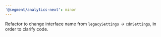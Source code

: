 ```yaml
---
'@segment/analytics-next': minor
---
```

Refactor to change interface name from `legacySettings` -> `cdnSettings`, in order to clarify code.
